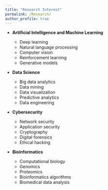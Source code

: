 ```yaml
---
title: "Research Interest"
permalink: /Research/
author_profile: true
---
```


- **Artificial Intelligence and Machine Learning**
    - Deep learning
    - Natural language processing
    - Computer vision
    - Reinforcement learning
    - Generative models

- **Data Science**
    - Big data analytics
    - Data mining
    - Data visualization
    - Predictive analytics
    - Data engineering

- **Cybersecurity**
	- Network security
	- Application security
	- Cryptography
	- Digital forensics
	- Ethical hacking

- **Bioinformatics**
	- Computational biology
	- Genomics
	- Proteomics
	- Bioinformatics algorithms
	- Biomedical data analysis
